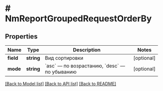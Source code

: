 # # NmReportGroupedRequestOrderBy

## Properties

Name | Type | Description | Notes
------------ | ------------- | ------------- | -------------
**field** | **string** | Вид сортировки | [optional]
**mode** | **string** | &#x60;asc&#x60; — по возрастанию, &#x60;desc&#x60; — по убыванию | [optional]

[[Back to Model list]](../../README.md#models) [[Back to API list]](../../README.md#endpoints) [[Back to README]](../../README.md)
